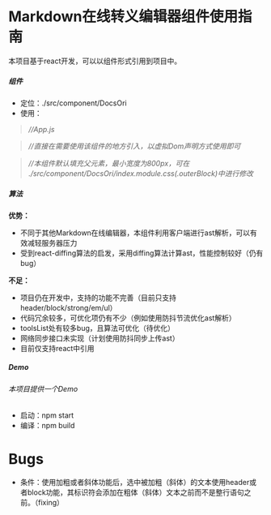 # Markdown在线转义编辑器组件使用指南
本项目基于react开发，可以以组件形式引用到项目中。
##### 组件
* 定位：./src/component/DocsOri
* 使用：
> *//App.js*

> *//直接在需要使用该组件的地方引入，以虚拟Dom声明方式使用即可*

> *//本组件默认填充父元素，最小宽度为800px，可在 ./src/component/DocsOri/index.module.css(.outerBlock)中进行修改*

##### 算法

**优势：**
* 不同于其他Markdown在线编辑器，本组件利用客户端进行ast解析，可以有效减轻服务器压力
* 受到react-diffing算法的启发，采用diffing算法计算ast，性能控制较好（仍有bug）

**不足：**
* 项目仍在开发中，支持的功能不完善（目前只支持header/block/strong/em/ul）
* 代码冗余较多，可优化项仍有不少（例如使用防抖节流优化ast解析）
* toolsList处有较多bug，且算法可优化（待优化）
* 网络同步接口未实现（计划使用防抖同步上传ast）
* 目前仅支持react中引用

##### Demo
###### 本项目提供一个Demo
* 启动：npm start
* 编译：npm build

# Bugs
* 条件：使用加粗或者斜体功能后，选中被加粗（斜体）的文本使用header或者block功能，其标识符会添加在粗体（斜体）文本之前而不是整行语句之前。（fixing）
